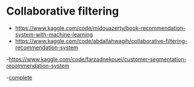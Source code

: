 # Collaborative filtering
- https://www.kaggle.com/code/midouazerty/book-recommendation-system-with-machine-learning
- https://www.kaggle.com/code/abdallahwagih/collaborative-filtering-recommendation-system


-https://www.kaggle.com/code/farzadnekouei/customer-segmentation-recommendation-system

-[complete](https://www.kaggle.com/code/ibtesama/getting-started-with-a-movie-recommendation-system)
